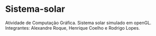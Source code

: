 # Sistema-solar
Atividade de Computação Gráfica.
Sistema solar simulado em openGL.
Integrantes: Alexandre Roque, Henrique Coelho e Rodrigo Lopes.
